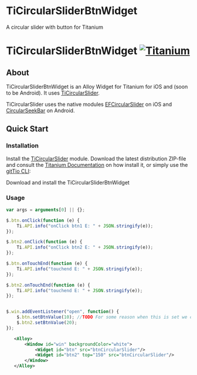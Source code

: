 # TiCircularSliderBtnWidget
A circular slider with button for Titanium

# TiCircularSliderBtnWidget [![Titanium](http://www-static.appcelerator.com/badges/titanium-git-badge-sq.png)](http://www.appcelerator.com/titanium/)

## About
TiCircularSliderBtnWidget is an Alloy Widget for Titanium for iOS and (soon to be Android). It uses
[TiCircularSlider](https://github.com/mpociot/TiCircularSlider).

TiCircularSlider uses the native modules
[EFCircularSlider](https://github.com/eliotfowler/EFCircularSlider) on iOS and [CircularSeekBar](https://github.com/RaghavSood/AndroidCircularSeekBar) on Android. 

## Quick Start

### Installation
Install the [TiCircularSlider](https://github.com/mpociot/TiCircularSlider) module.
Download the latest distribution ZIP-file and consult the [Titanium Documentation](http://docs.appcelerator.com/titanium/latest/#!/guide/Using_a_Module) on how install it, or simply use the [gitTio CLI](http://gitt.io/cli):

Download and install the TiCircularSliderBtnWidget

### Usage
```javascript
var args = arguments[0] || {};

$.btn.onClick(function (e) {
	Ti.API.info("onClick btn1 E: " + JSON.stringify(e));
});

$.btn2.onClick(function (e) {
	Ti.API.info("onClick btn2 E: " + JSON.stringify(e));
});

$.btn.onTouchEnd(function (e) {
	Ti.API.info("touchend E: " + JSON.stringify(e));
});

$.btn2.onTouchEnd(function (e) {
	Ti.API.info("touchend E: " + JSON.stringify(e));
});


$.win.addEventListener("open", function() {
    $.btn.setBtnValue(10); //TODO For some reason when this is set we can't drag the slider initially...we have to click then drag it so this is an issue.
    $.btn2.setBtnValue(20);
});
```

```xml
   <Alloy>
       <Window id="win" backgroundColor="white">
           <Widget id="btn" src="btnCircularSlider"/>
           <Widget id="btn2" top="150" src="btnCircularSlider"/>
       </Window>
   </Alloy>
```
